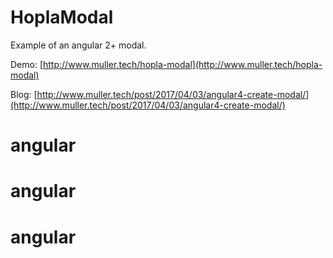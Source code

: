 # HoplaModal

Example of an angular 2+ modal.

Demo: [http://www.muller.tech/hopla-modal](http://www.muller.tech/hopla-modal)

Blog:  [http://www.muller.tech/post/2017/04/03/angular4-create-modal/](http://www.muller.tech/post/2017/04/03/angular4-create-modal/)
# angular
# angular
# angular

